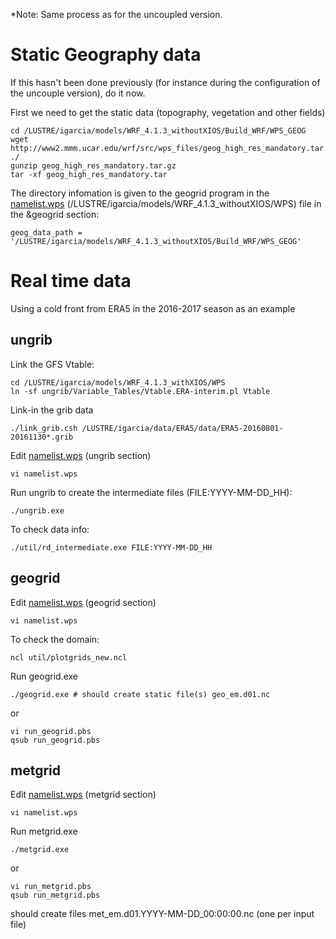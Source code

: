 *Note: Same process as for the uncoupled version.

# Static Geography data
If this hasn't been done previously (for instance during the configuration of the uncouple version), do it now.

First we need to get the static data (topography, vegetation and other fields)
```
cd /LUSTRE/igarcia/models/WRF_4.1.3_withoutXIOS/Build_WRF/WPS_GEOG
wget http://www2.mmm.ucar.edu/wrf/src/wps_files/geog_high_res_mandatory.tar.gz ./
gunzip geog_high_res_mandatory.tar.gz
tar -xf geog_high_res_mandatory.tar
```    
The directory infomation is given to the geogrid program in the [namelist.wps](namelist.wps) (/LUSTRE/igarcia/models/WRF_4.1.3_withoutXIOS/WPS) file in the &geogrid section:
```
geog_data_path = '/LUSTRE/igarcia/models/WRF_4.1.3_withoutXIOS/Build_WRF/WPS_GEOG'
```
     
# Real time data
Using a cold front from ERA5 in the 2016-2017 season as an example

## ungrib 
Link the GFS Vtable:
```
cd /LUSTRE/igarcia/models/WRF_4.1.3_withXIOS/WPS
ln -sf ungrib/Variable_Tables/Vtable.ERA-interim.pl Vtable
```
    
Link-in the grib data
```
./link_grib.csh /LUSTRE/igarcia/data/ERA5/data/ERA5-20160801-20161130*.grib
```

Edit [namelist.wps](namelist.wps) (ungrib section)
```
vi namelist.wps
```

Run ungrib to create the intermediate files (FILE:YYYY-MM-DD_HH):
```
./ungrib.exe
```

To check data info:
```
./util/rd_intermediate.exe FILE:YYYY-MM-DD_HH
```

## geogrid
Edit [namelist.wps](namelist.wps) (geogrid section)
```
vi namelist.wps
```
To check the domain:
```
ncl util/plotgrids_new.ncl
```

Run geogrid.exe
```
./geogrid.exe # should create static file(s) geo_em.d01.nc
```

or
```
vi run_geogrid.pbs 
qsub run_geogrid.pbs
```

##  metgrid
Edit [namelist.wps](namelist.wps) (metgrid section)
```
vi namelist.wps
```

Run metgrid.exe
```
./metgrid.exe 
```
or
```
vi run_metgrid.pbs 
qsub run_metgrid.pbs
```
should create files met_em.d01.YYYY-MM-DD_00:00:00.nc (one per input file)
